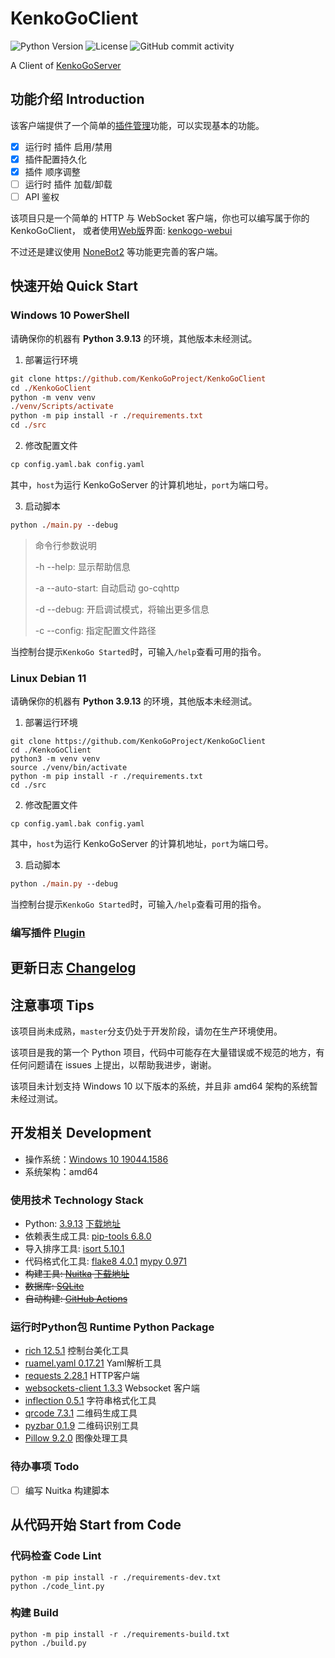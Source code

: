 # KenkoGoClient

![Python Version](https://img.shields.io/badge/python-3.9.13-blue)
![License](https://img.shields.io/github/license/KenkoGoProject/KenkoGoClient)
![GitHub commit activity](https://img.shields.io/github/commit-activity/m/KenkoGoProject/KenkoGoClient)

A Client of [KenkoGoServer](https://github.com/KenkoGoProject/KenkoGoServer)

## 功能介绍 Introduction

该客户端提供了一个简单的[插件管理](docs/plugin.md)功能，可以实现基本的功能。

- [x] 运行时 插件 启用/禁用
- [x] 插件配置持久化
- [x] 插件 顺序调整
- [ ] 运行时 插件 加载/卸载
- [ ] API 鉴权

该项目只是一个简单的 HTTP 与 WebSocket 客户端，你也可以编写属于你的 KenkoGoClient，
或者使用[Web版](https://kenkogo.akagiyui.com)界面: [kenkogo-webui](https://github.com/KenkoGoProject/kenkogo-webui)

不过还是建议使用 [NoneBot2](https://v2.nonebot.dev/) 等功能更完善的客户端。

## 快速开始 Quick Start

### Windows 10 PowerShell

请确保你的机器有 **Python 3.9.13** 的环境，其他版本未经测试。

1. 部署运行环境

```ps
git clone https://github.com/KenkoGoProject/KenkoGoClient
cd ./KenkoGoClient
python -m venv venv
./venv/Scripts/activate
python -m pip install -r ./requirements.txt
cd ./src
```

2. 修改配置文件

```ps
cp config.yaml.bak config.yaml
```

其中，`host`为运行 KenkoGoServer 的计算机地址，`port`为端口号。

3. 启动脚本

```ps
python ./main.py --debug
```

> 命令行参数说明
> 
> -h --help: 显示帮助信息
> 
> -a --auto-start: 自动启动 go-cqhttp
> 
> -d --debug: 开启调试模式，将输出更多信息
> 
> -c --config: 指定配置文件路径

当控制台提示`KenkoGo Started`时，可输入`/help`查看可用的指令。

### Linux Debian 11

请确保你的机器有 **Python 3.9.13** 的环境，其他版本未经测试。

1. 部署运行环境

```shell
git clone https://github.com/KenkoGoProject/KenkoGoClient
cd ./KenkoGoClient
python3 -m venv venv
source ./venv/bin/activate
python -m pip install -r ./requirements.txt
cd ./src
```

2. 修改配置文件

```shell
cp config.yaml.bak config.yaml
```

其中，`host`为运行 KenkoGoServer 的计算机地址，`port`为端口号。

3. 启动脚本

```ps
python ./main.py --debug
```

当控制台提示`KenkoGo Started`时，可输入`/help`查看可用的指令。

### 编写插件 [Plugin](docs/plugin.md)


## 更新日志 [Changelog](Changelog.md)


## 注意事项 Tips

该项目尚未成熟，`master`分支仍处于开发阶段，请勿在生产环境使用。

该项目是我的第一个 Python 项目，代码中可能存在大量错误或不规范的地方，有任何问题请在 issues 上提出，以帮助我进步，谢谢。

该项目未计划支持 Windows 10 以下版本的系统，并且非 amd64 架构的系统暂未经过测试。

## 开发相关 Development

- 操作系统：[Windows 10 19044.1586](https://www.microsoft.com/zh-cn/windows)
- 系统架构：amd64

### 使用技术 Technology Stack

- Python: [3.9.13](https://www.python.org/) [下载地址](https://www.python.org/downloads/release/python-3913/)
- 依赖表生成工具: [pip-tools 6.8.0](https://github.com/jazzband/pip-tools/)
- 导入排序工具: [isort 5.10.1](https://pycqa.github.io/isort/)
- 代码格式化工具: [flake8 4.0.1](https://flake8.readthedocs.io/en/latest/) [mypy 0.971](https://mypy.readthedocs.io/en/latest/)
- ~~构建工具: [Nuitka](https://nuitka.net/) [下载地址](https://nuitka.net/doc/download.html)~~
- ~~数据库: [SQLite](https://www.sqlite.org/index.html)~~
- ~~自动构建: [GitHub Actions](https://https://docs.github.com/cn/actions)~~

### 运行时Python包  Runtime Python Package

- [rich 12.5.1](https://github.com/Textualize/rich/blob/master/README.cn.md) 控制台美化工具
- [ruamel.yaml 0.17.21](https://yaml.readthedocs.io/en/latest/) Yaml解析工具
- [requests 2.28.1](https://requests.readthedocs.io/en/latest/) HTTP客户端
- [websockets-client 1.3.3](https://github.com/websocket-client/websocket-client) Websocket 客户端
- [inflection 0.5.1](https://github.com/jpvanhal/inflection) 字符串格式化工具
- [qrcode 7.3.1](https://github.com/lincolnloop/python-qrcode) 二维码生成工具
- [pyzbar 0.1.9](https://pypi.org/project/pyzbar/) 二维码识别工具
- [Pillow 9.2.0](https://python-pillow.org/) 图像处理工具

### 待办事项 Todo

- [ ] 编写 Nuitka 构建脚本

## 从代码开始 Start from Code

### 代码检查 Code Lint

```shell
python -m pip install -r ./requirements-dev.txt
python ./code_lint.py
```

### 构建 Build

```shell
python -m pip install -r ./requirements-build.txt
python ./build.py
```
